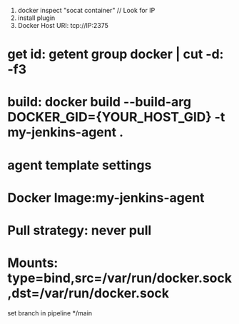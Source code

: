 1. docker inspect "socat container" // Look for IP
2. install plugin
3. Docker Host URI: tcp://IP:2375


# get id: getent group docker | cut -d: -f3
# build: docker build --build-arg DOCKER_GID={YOUR_HOST_GID} -t my-jenkins-agent .
# agent template settings
# Docker Image:my-jenkins-agent
# Pull strategy: never pull
# Mounts: type=bind,src=/var/run/docker.sock,dst=/var/run/docker.sock

set branch in pipeline
*/main